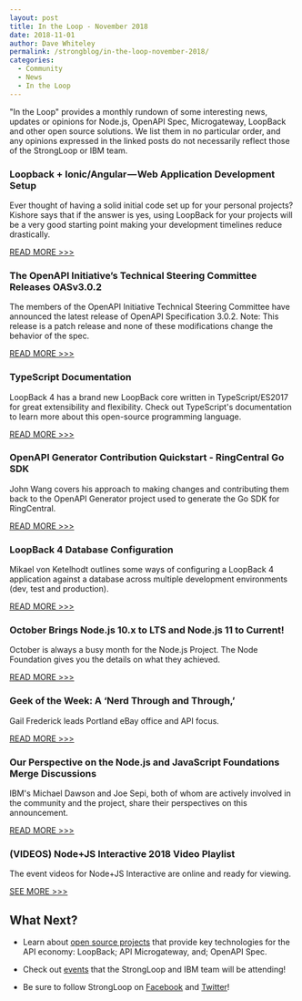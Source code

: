 ```yaml
---
layout: post
title: In the Loop - November 2018
date: 2018-11-01
author: Dave Whiteley
permalink: /strongblog/in-the-loop-november-2018/
categories:
  - Community
  - News
  - In the Loop
---
```


"In the Loop" provides a monthly rundown of some interesting news, updates or opinions for Node.js, OpenAPI Spec, Microgateway, LoopBack and other open source solutions. We list them in no particular order, and any opinions expressed in the linked posts do not necessarily reflect those of the StrongLoop or IBM team.
<!--more-->

### Loopback + Ionic/Angular — Web Application Development Setup

Ever thought of having a solid initial code set up for your personal projects? Kishore says that if the answer is yes, using LoopBack for your projects will be a very good starting point making your development timelines reduce drastically.

[READ MORE >>>](https://medium.com/@saikishoret99/loopback-ionic-angular-web-application-development-setup-830809cfc42?_branch_match_id=524992665964006092)

### The OpenAPI Initiative’s Technical Steering Committee Releases OASv3.0.2

The members of the OpenAPI Initiative Technical Steering Committee have announced the latest release of OpenAPI Specification 3.0.2. Note: This release is a patch release and none of these modifications change the behavior of the spec.

[READ MORE >>>](https://www.openapis.org/blog/2018/10/08/the-openapi-initiatives-technical-steering-committee-releases-oasv3-0-2)

### TypeScript Documentation

LoopBack 4 has a brand new LoopBack core written in TypeScript/ES2017 for great extensibility and flexibility. Check out TypeScript's documentation to learn more about this open-source programming language. 

[READ MORE >>>](https://www.typescriptlang.org/docs/home.html)

### OpenAPI Generator Contribution Quickstart - RingCentral Go SDK

John Wang covers his approach to making changes and contributing them back to the OpenAPI Generator project used to generate the Go SDK for RingCentral.

[READ MORE >>>](https://medium.com/ringcentral-developers/openapi-generator-for-go-contribution-quickstart-8cc72bf37b53)

### LoopBack 4 Database Configuration

Mikael von Ketelhodt outlines some ways of configuring a LoopBack 4 application against a database across multiple development environments (dev, test and production).

[READ MORE >>>](https://itnext.io/loopback-4-database-configuration-8f085399268)

### October Brings Node.js 10.x to LTS and Node.js 11 to Current!

October is always a busy month for the Node.js Project. The Node Foundation gives you the details on what they achieved.

[READ MORE >>>](https://medium.com/@nodejs/october-brings-node-js-10-x-to-lts-and-node-js-11-to-current-ae19f8f12b51)

### Geek of the Week: A ‘Nerd Through and Through,’ 

Gail Frederick leads Portland eBay office and API focus.

[READ MORE >>>](https://www.geekwire.com/2018/gail-frederick/)

### Our Perspective on the Node.js and JavaScript Foundations Merge Discussions

IBM's Michael Dawson and Joe Sepi, both of whom are actively involved in the community and the project, share their perspectives on this announcement.

[READ MORE >>>](https://developer.ibm.com/blogs/2018/10/23/nodejs-foundation-and-js-foundation-merger/)

### (VIDEOS) Node+JS Interactive 2018 Video Playlist

The event videos for Node+JS Interactive are online and ready for viewing.

[SEE MORE >>>](https://www.youtube.com/playlist?list=PLfMzBWSH11xaZvhv1X5Fq1H-oMdnAtG6k)

## What Next?

* Learn about [open source projects](https://strongloop.com/projects/) that provide key technologies for the API economy: LoopBack; API Microgateway, and; OpenAPI Spec. 

* Check out [events](https://strongloop.com/events/) that the StrongLoop and IBM team will be attending!

* Be sure to follow StrongLoop on [Facebook](https://www.facebook.com/strongloop/) and [Twitter](https://twitter.com/StrongLoop)!
